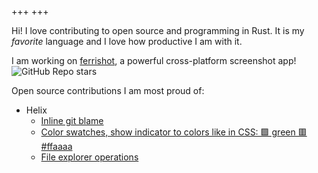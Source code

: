 +++
+++

Hi! I love contributing to open source and programming in Rust. It is my _favorite_ language and I love how productive I am with it.

I am working on [ferrishot](ferrishot.com), a powerful cross-platform screenshot app! ![GitHub Repo stars](https://img.shields.io/github/stars/nik-rev/ferrishot)

Open source contributions I am most proud of:

- Helix
  - [Inline git blame](https://github.com/helix-editor/helix/pull/13133)
  - [Color swatches, show indicator to colors like in CSS: 🟩 green 🟥 #ffaaaa](https://github.com/helix-editor/helix/pull/12308)
  - [File explorer operations](https://github.com/helix-editor/helix/pull/12902)
